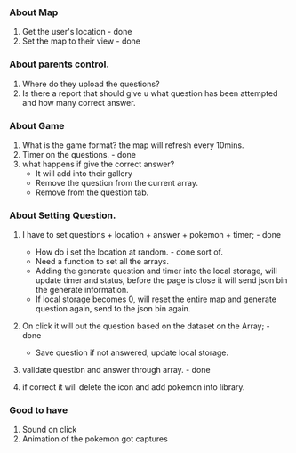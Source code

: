 ### About Map
1. Get the user's location - done
2. Set the map to their view - done

### About parents control.
1. Where do they upload the questions? 
2. Is there a report that should give u what question has been attempted and how many correct answer. 
   


### About Game
1. What is the game format? the map will refresh every 10mins. 
2. Timer on the questions. - done
3. what happens if give the correct answer? 
   - It will add into their gallery
   - Remove the question from the current array.
   - Remove from the question tab.


### About Setting Question.
1. I have to set questions + location + answer + pokemon + timer; - done
   - How do i set the location at random. - done sort of.
   - Need a function to set all the arrays. 
   - Adding the generate question and timer into the local storage, will update timer and status, before the page is close it will send json bin the generate information.
   - If local storage becomes 0, will reset the entire map and generate question again, send to the json bin again. 

2. On click it will out the question based on the dataset on the Array; - done
   - Save question if not answered, update local storage.
  
3. validate question and answer through array. - done
4. if correct it will delete the icon and add pokemon into library.


### Good to have
1. Sound on click
2. Animation of the pokemon got captures
